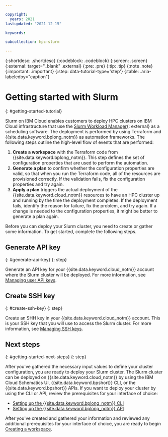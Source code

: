 ```yaml
---

copyright:
  years: 2021
lastupdated: "2021-12-15"

keywords: 

subcollection: hpc-slurm

---
```


{:shortdesc: .shortdesc}
{:codeblock: .codeblock}
{:screen: .screen}
{:external: target="_blank" .external}
{:pre: .pre}
{:tip: .tip}
{:note .note}
{:important: .important}
{:step: data-tutorial-type='step'}
{:table: .aria-labeledby="caption"}

# Getting started with Slurm
{: #getting-started-tutorial}

Slurm on IBM Cloud enables customers to deploy HPC clusters on IBM Cloud infrastructure that use the [Slurm Workload Manager](https://github.com/SchedMD/slurm){: external} as a scheduling software. The deployment is performed by using Terraform and {{site.data.keyword.bplong_notm}} as automation frameworks. The following steps outline the high-level flow of events that are performed:

1. **Create a workspace** with the Terraform code from {{site.data.keyword.bplong_notm}}. This step defines the set of configuration properties that are used to perform the automation.
2. **Generate a plan** to confirm whether the configuration properties are valid, so that when you run the Terraform code, all of the resources are provisioned correctly. If the validation fails, fix the configuration properties and try again.
3. **Apply a plan** triggers the actual deployment of the {{site.data.keyword.cloud_notm}} resources to have an HPC cluster up and running by the time the deployment completes. If the deployment fails, identify the reason for failure, fix the problem, and try again. If a change is needed to the configuration properties, it might be better to generate a plan again.

Before you can deploy your Slurm cluster, you need to create or gather some information. To get started, complete the following steps.

## Generate API key
{: #generate-api-key}
{: step}

Generate an API key for your {{site.data.keyword.cloud_notm}} account where the Slurm cluster will be deployed. For more information, see [Managing user API keys](/docs/account?topic=account-userapikey).

## Create SSH key
{: #create-ssh-key}
{: step}

Create an SHH key in your {{site.data.keyword.cloud_notm}} account. This is your SSH key that you will use to access the Slurm cluster. For more information, see [Managing SSH keys](/docs/vpc?topic=vpc-managing-ssh-keys).

## Next steps
{: #getting-started-next-steps}
{: step}

After you've gathered the necessary input values to define your cluster configuration, you are ready to deploy your Slurm cluster. The Slurm cluster can be deployed on {{site.data.keyword.cloud_notm}} by using the IBM Cloud Schematics UI, {{site.data.keyword.bpshort}} CLI, or the {{site.data.keyword.bpshort}} APIs. If you want to deploy your cluster by using the CLI or API, review the prerequisites for your interface of choice:

* [Setting up the {{site.data.keyword.bplong_notm}} CLI](/docs/hpc-slurm?topic=hpc-slurm-setting-up-cli)
* [Setting up the {{site.data.keyword.bplong_notm}} API](/docs/hpc-slurm?topic=hpc-slurm-setting-up-api)

After you've created and gathered your information and reviewed any additional prerequisites for your interface of choice, you are ready to begin [Creating a workspace](/docs/hpc-slurm?topic=hpc-slurm-creating-workspace).